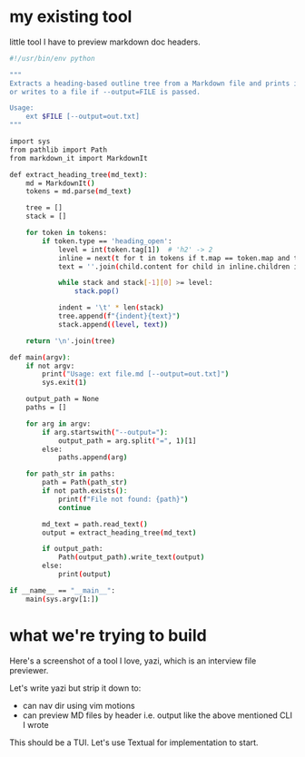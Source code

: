 # my existing tool

little tool I have to preview markdown doc headers.

```sh
#!/usr/bin/env python

"""
Extracts a heading-based outline tree from a Markdown file and prints it,
or writes to a file if --output=FILE is passed.

Usage:
    ext $FILE [--output=out.txt]
"""

import sys
from pathlib import Path
from markdown_it import MarkdownIt

def extract_heading_tree(md_text):
    md = MarkdownIt()
    tokens = md.parse(md_text)

    tree = []
    stack = []

    for token in tokens:
        if token.type == 'heading_open':
            level = int(token.tag[1])  # 'h2' -> 2
            inline = next(t for t in tokens if t.map == token.map and t.type == 'inline')
            text = ''.join(child.content for child in inline.children if child.type == 'text')

            while stack and stack[-1][0] >= level:
                stack.pop()

            indent = '\t' * len(stack)
            tree.append(f"{indent}{text}")
            stack.append((level, text))

    return '\n'.join(tree)

def main(argv):
    if not argv:
        print("Usage: ext file.md [--output=out.txt]")
        sys.exit(1)

    output_path = None
    paths = []

    for arg in argv:
        if arg.startswith("--output="):
            output_path = arg.split("=", 1)[1]
        else:
            paths.append(arg)

    for path_str in paths:
        path = Path(path_str)
        if not path.exists():
            print(f"File not found: {path}")
            continue

        md_text = path.read_text()
        output = extract_heading_tree(md_text)

        if output_path:
            Path(output_path).write_text(output)
        else:
            print(output)

if __name__ == "__main__":
    main(sys.argv[1:])
```

# what we're trying to build

Here's a screenshot of a tool I love, yazi, which is an interview file previewer.

Let's write yazi but strip it down to:

* can nav dir using vim motions
* can preview MD files by header i.e. output like the above mentioned CLI I wrote

This should be a TUI. Let's use Textual for implementation to start.

